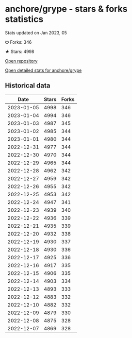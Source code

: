# anchore/grype - stars & forks statistics

Stats updated on Jan 2023, 05

☋ Forks: 346

★ Stars: 4998

[Open repository](https://github.com/anchore/grype)

[Open detailed stats for anchore/grype](https://reviewgithub.com/rep/anchore/grype)

## Historical data
| Date | Stars | Forks |
|------|-------|-------|
| 2023-01-05 | 4998 | 346 | 
| 2023-01-04 | 4994 | 346 | 
| 2023-01-03 | 4987 | 345 | 
| 2023-01-02 | 4985 | 344 | 
| 2023-01-01 | 4980 | 344 | 
| 2022-12-31 | 4977 | 344 | 
| 2022-12-30 | 4970 | 344 | 
| 2022-12-29 | 4965 | 344 | 
| 2022-12-28 | 4962 | 342 | 
| 2022-12-27 | 4959 | 342 | 
| 2022-12-26 | 4955 | 342 | 
| 2022-12-25 | 4953 | 342 | 
| 2022-12-24 | 4947 | 341 | 
| 2022-12-23 | 4939 | 340 | 
| 2022-12-22 | 4936 | 339 | 
| 2022-12-21 | 4935 | 339 | 
| 2022-12-20 | 4932 | 338 | 
| 2022-12-19 | 4930 | 337 | 
| 2022-12-18 | 4930 | 336 | 
| 2022-12-17 | 4925 | 336 | 
| 2022-12-16 | 4917 | 335 | 
| 2022-12-15 | 4906 | 335 | 
| 2022-12-14 | 4903 | 334 | 
| 2022-12-13 | 4893 | 333 | 
| 2022-12-12 | 4883 | 332 | 
| 2022-12-10 | 4882 | 332 | 
| 2022-12-09 | 4879 | 330 | 
| 2022-12-08 | 4875 | 328 | 
| 2022-12-07 | 4869 | 328 | 

